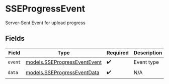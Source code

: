 # SSEProgressEvent

Server-Sent Event for upload progress


## Fields

| Field                                                              | Type                                                               | Required                                                           | Description                                                        |
| ------------------------------------------------------------------ | ------------------------------------------------------------------ | ------------------------------------------------------------------ | ------------------------------------------------------------------ |
| `event`                                                            | [models.SSEProgressEventEvent](../models/sseprogresseventevent.md) | :heavy_check_mark:                                                 | Event type                                                         |
| `data`                                                             | [models.SSEProgressEventData](../models/sseprogresseventdata.md)   | :heavy_check_mark:                                                 | N/A                                                                |